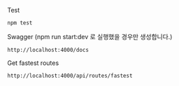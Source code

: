Test

```
npm test
```

Swagger (npm run start:dev 로 실행했을 경우만 생성합니다.)

```
http://localhost:4000/docs
```

Get fastest routes

```
http://localhost:4000/api/routes/fastest
```
